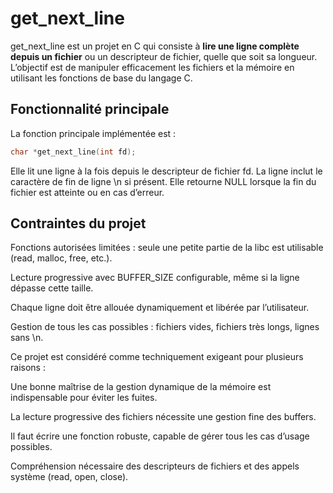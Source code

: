 # get_next_line

get_next_line est un projet en C qui consiste à **lire une ligne complète depuis un fichier** ou un descripteur de fichier, quelle que soit sa longueur.  
L’objectif est de manipuler efficacement les fichiers et la mémoire en utilisant les fonctions de base du langage C.

## Fonctionnalité principale

La fonction principale implémentée est :

```c
char *get_next_line(int fd);
```
Elle lit une ligne à la fois depuis le descripteur de fichier fd.
La ligne inclut le caractère de fin de ligne \n si présent.
Elle retourne NULL lorsque la fin du fichier est atteinte ou en cas d’erreur.

## Contraintes du projet

Fonctions autorisées limitées : seule une petite partie de la libc est utilisable (read, malloc, free, etc.).

Lecture progressive avec BUFFER_SIZE configurable, même si la ligne dépasse cette taille.

Chaque ligne doit être allouée dynamiquement et libérée par l’utilisateur.

Gestion de tous les cas possibles : fichiers vides, fichiers très longs, lignes sans \n.

Ce projet est considéré comme techniquement exigeant pour plusieurs raisons :

Une bonne maîtrise de la gestion dynamique de la mémoire est indispensable pour éviter les fuites.

La lecture progressive des fichiers nécessite une gestion fine des buffers.

Il faut écrire une fonction robuste, capable de gérer tous les cas d’usage possibles.

Compréhension nécessaire des descripteurs de fichiers et des appels système (read, open, close).
